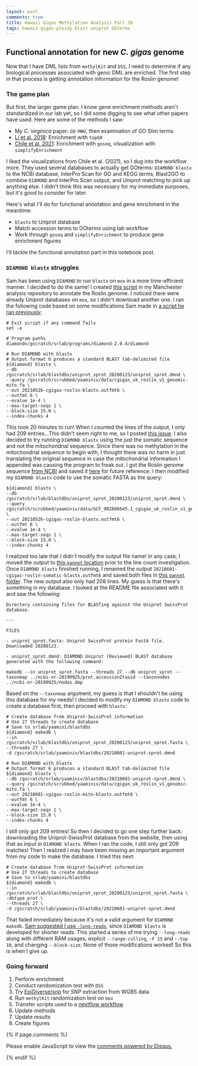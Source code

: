 ```yaml
---
layout: post
comments: true
title: Hawaii Gigas Methylation Analysis Part 18
tags: hawaii gigas-ploidy blast uniprot GOterms
---
```


## Functional annotation for new *C. gigas* genome

Now that I have DML lists from `methylKit` and `DSS`, I need to determine if any biological processes associated with genic DML are enriched. The first step in that process is getting annotation information for the Roslin genome!

### The game plan

But first, the larger game plan. I know gene enrichment methods aren't standardized in our lab yet, so I did some digging to see what other papers have used. Here are some of the methods I saw:

- My *C. virginica* paper: `GO-MWU`, then examination of GO Slim terms
- [Li et al. 2018](https://advances.sciencemag.org/content/4/8/eaat2142): Enrichment with `topGO`
- [Chile et al. 2021](https://www.biorxiv.org/content/10.1101/2021.04.14.439692v1): Enrichment with `goseq`, visualization with `simplifyEnrichment`

I liked the visualizations from Chile et al. (2021), so I dug into the workflow more. They used several databases to actually get GOterms: `DIAMOND blastx` to the NCBI database, InterPro Scan for GO and KEGG terms, Blast2GO to combine `DIAMOND` and InterPro Scan output, and Uniprot matching to pick up anything else. I didn't think this was necessary for my immediate purposes, but it's good to consider for later.

Here's what I'll do for functional annotation and gene enrichment in the meantime:

- `blastx` to Uniprot database
- Match accession terms to GOterms using lab workflow
- Work through `goseq` and `simplifyEnrichment` to produce gene enrichment figures

I'll tackle the functional annotation part in this notebook post.

### `DIAMOND blastx` struggles

Sam has been using `DIAMOND` to run `blastx` on `mox` in a more time-efficient manner. I decided to do the same! I created [this script](https://github.com/RobertsLab/project-gigas-oa-meth/blob/master/code/11-DIAMOND-blastx.sh) in my Manchester analysis repository to annotate the Roslin genome. I noticed there were already Uniprot databases on `mox`, so I didn't download another one. I ran the following code based on some modifications Sam made in [a script he ran previously](https://robertslab.github.io/sams-notebook/2020/01/23/Transcriptome-Annotation-Hematodinium-MEGAN-Trinity-Assembly-Using-DIAMOND-BLASTx-on-Mox.html):

```
# Exit script if any command fails
set -e

# Program paths
diamond=/gscratch/srlab/programs/diamond-2.0.4/diamond

# Run DIAMOND with blastx
# Output format 6 produces a standard BLAST tab-delimited file
${diamond} blastx \
--db /gscratch/srlab/blastdbs/uniprot_sprot_20200123/uniprot_sprot.dmnd \
--query /gscratch/scrubbed/yaaminiv/data/cgigas_uk_roslin_v1_genomic-mito.fa \
--out 20210526-cgigas-roslin-blastx.outfmt6 \
--outfmt 6 \
--evalue 1e-4 \
--max-target-seqs 1 \
--block-size 15.0 \
--index-chunks 4
```

This took 20 minutes to run! When I counted the lines of the output, I only had 209 entries...This didn't seem right to me, so I posted [this issue](https://github.com/RobertsLab/resources/discussions/1226). I also decided to try running `DIAMOND blastx` using the just the somatic sequence and not the mitochondrial sequence. Since there was no methylation in the mitochondrial sequence to begin with, I thought there was no harm in just translating the original sequence in case the mitochondrial information I appended was causing the program to freak out. I got the Roslin genome sequence [from NCBI](https://www.ncbi.nlm.nih.gov/assembly/GCF_902806645.1/) and saved it [here](gannet.fish.washington.edu/spartina/project-oyster-oa/data/Cg-roslin/GCF_902806645.1_cgigas_uk_roslin_v1_genomic.fna) for future reference. I then modified my `DIAMOND blastx` code to use the somatic FASTA as the query:

```
${diamond} blastx \
--db /gscratch/srlab/blastdbs/uniprot_sprot_20200123/uniprot_sprot.dmnd \
--query /gscratch/scrubbed/yaaminiv/data/GCF_902806645.1_cgigas_uk_roslin_v1_genomic.fna \
--out 20210526-cgigas-roslin-blastx.outfmt6 \
--outfmt 6 \
--evalue 1e-4 \
--max-target-seqs 1 \
--block-size 15.0 \
--index-chunks 4
```

I realized too late that I didn't modify the output file name! In any case, I moved the output to [this `gannet` location](https://gannet.fish.washington.edu/spartina/project-oyster-oa/data/Cg-roslin/20210526-cgigas-roslin-blastx.outfmt6) prior to the line count investigation. Once `DIAMOND blastx` finished running, I renamed the output `20210601-cgigas-roslin-somatic-blastx.outfmt6` and saved both files in [this `gannet` folder](https://gannet.fish.washington.edu/spartina/project-oyster-oa/data/Cg-roslin/). The new output also only had 208 lines. My guess is that there's something in my database. I looked at the README file associated with it and saw the following:

```
Directory containing files for BLASTing against the Uniprot SwissProt database.

---

FILES

- uniprot_sprot.fasta: Uniprot SwissProt protein FastA file. Downloaded 20200123.

- uniprot_sprot.dmnd: DIAMOND Uniprot (Reviewed) BLAST database generated with the following command:

makedb --in uniprot_sprot.fasta --threads 27 --db uniprot_sprot --taxonmap ../ncbi-nr-20190925/prot.accession2taxid --taxonnodes ../ncbi-nr-20190925/nodes.dmp
```

Based on the `--taxonmap` argument, my guess is that I shouldn't be using this database for my needs! I decided to modify my `DIAMOND blastx` code to create a database first, then proceed with `blastx`:

```
# Create database from Uniprot-SwissProt information
# Use 27 threads to create database
# Save to srlab/yaamini/blastdbs
${diamond} makedb \
--in /gscratch/srlab/blastdbs/uniprot_sprot_20200123/uniprot_sprot.fasta \
--threads 27 \
-d /gscratch/srlab/yaaminiv/blastdbs/20210601-uniprot-sprot.dmnd

# Run DIAMOND with blastx
# Output format 6 produces a standard BLAST tab-delimited file
${diamond} blastx \
--db /gscratch/srlab/yaaminiv/blastdbs/20210601-uniprot-sprot.dmnd \
--query /gscratch/scrubbed/yaaminiv/data/cgigas_uk_roslin_v1_genomic-mito.fa \
--out 20210601-cgigas-roslin-mito-blastx.outfmt6 \
--outfmt 6 \
--evalue 1e-4 \
--max-target-seqs 1 \
--block-size 15.0 \
--index-chunks 4
```

I still only got 209 entries! So then I decided to go one step further back: downloading the Uniprot-SwissProt database from the website, then using that as input in `DIAMOND blastx`. When I ran the code, I still only got 209 matches! Then I realized I may have been missing an important argument from my code to make the database. I tried this next:

```
# Create database from Uniprot-SwissProt information
# Use 27 threads to create database
# Save to srlab/yaamini/blastdbs
${diamond} makedb \
--in /gscratch/srlab/blastdbs/uniprot_sprot_20200123/uniprot_sprot.fasta \
-dbtype prot \
--threads 27 \
-d /gscratch/srlab/yaaminiv/blastdbs/20210601-uniprot-sprot.dmnd
```

That failed immediately because it's not a valid argument for `DIAMOND makedb`. [Sam suggested I use `-long-reads`](https://github.com/RobertsLab/resources/discussions/1226#discussioncomment-813918), since `DIAMOND blastx` is developed for shorter reads. This started a series of me trying `--long-reads` along with different RAM usages, explicit `--range-culling`, `-F 15` and `--top 10`, and changing `--block-size`. None of those modifications worked! So this is when I give up.

### Going forward

1. Perform enrichment
2. Conduct randomization test with `DSS`
2. Try [EpiDiverse/snp](https://github.com/EpiDiverse/snp) for SNP extraction from WGBS data
1. Run `methylKit` randomization test on `mox`
5. Transfer scripts used to a [nextflow workflow](https://github.com/nextflow-io/nextflow)
6. Update methods
7. Update results
8. Create figures

{% if page.comments %}

<div id="disqus_thread"></div>
<script>

/**
*  RECOMMENDED CONFIGURATION VARIABLES: EDIT AND UNCOMMENT THE SECTION BELOW TO INSERT DYNAMIC VALUES FROM YOUR PLATFORM OR CMS.
*  LEARN WHY DEFINING THESE VARIABLES IS IMPORTANT: https://disqus.com/admin/universalcode/#configuration-variables*/
/*
var disqus_config = function () {
this.page.url = PAGE_URL;  // Replace PAGE_URL with your page's canonical URL variable
this.page.identifier = PAGE_IDENTIFIER; // Replace PAGE_IDENTIFIER with your page's unique identifier variable
};
*/
(function() { // DON'T EDIT BELOW THIS LINE
var d = document, s = d.createElement('script');
s.src = 'https://the-responsible-grad-student.disqus.com/embed.js';
s.setAttribute('data-timestamp', +new Date());
(d.head || d.body).appendChild(s);
})();
</script>
<noscript>Please enable JavaScript to view the <a href="https://disqus.com/?ref_noscript">comments powered by Disqus.</a></noscript>

{% endif %}

<script id="dsq-count-scr" src="//the-responsible-grad-student.disqus.com/count.js" async></script>
